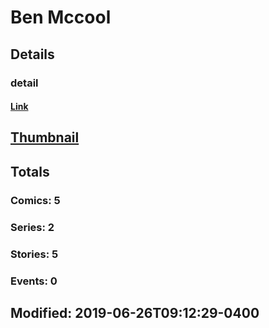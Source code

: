 # Ben  Mccool 
## Details
### detail
#### [Link](http://marvel.com/comics/creators/11133/ben_mccool?utm_campaign=apiRef&utm_source=225578a89fc76f3d20fbffda5d17a88d)
## [Thumbnail](http://i.annihil.us/u/prod/marvel/i/mg/b/40/image_not_available.jpg)
## Totals
### Comics: 5
### Series: 2
### Stories: 5
### Events: 0
## Modified: 2019-06-26T09:12:29-0400